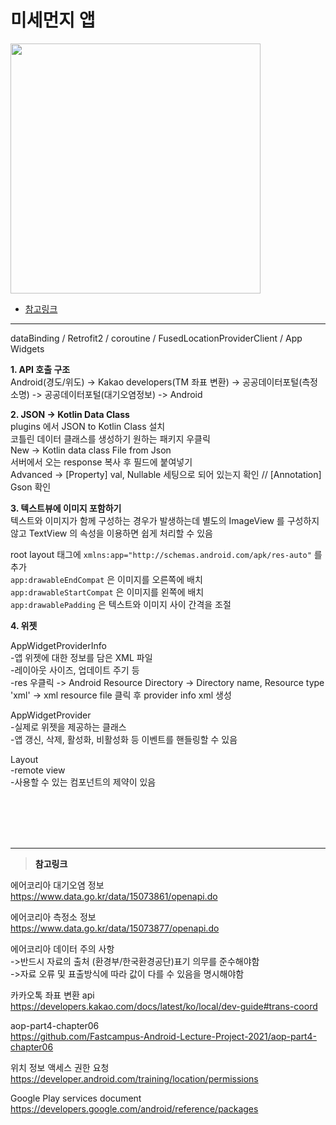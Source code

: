 # 미세먼지 앱

<img src="이미지 주소" height="400"/>

* <a href = "#ref">참고링크</a>
---

dataBinding / Retrofit2 / coroutine / FusedLocationProviderClient / App Widgets

**1. API 호출 구조**</br>
Android(경도/위도) -> Kakao developers(TM 좌표 변환) -> 공공데이터포털(측정소명) -> 공공데이터포털(대기오염정보) -> Android</br>


**2. JSON -> Kotlin Data Class**</br>
plugins 에서 JSON to Kotlin Class 설치</br>
코틀린 데이터 클래스를 생성하기 원하는 패키지 우클릭</br>
New -> Kotlin data class File from Json</br>
서버에서 오는 response 복사 후 필드에 붙여넣기</br>
Advanced -> [Property] val, Nullable 세팅으로 되어 있는지 확인 // [Annotation] Gson 확인</br>


**3. 텍스트뷰에 이미지 포함하기**</br>
텍스트와 이미지가 함께 구성하는 경우가 발생하는데 별도의 ImageView 를 구성하지 않고 TextView 의 속성을 이용하면 쉽게 처리할 수 있음</br>

root layout 태그에 `xmlns:app="http://schemas.android.com/apk/res-auto"` 를 추가</br>
`app:drawableEndCompat` 은 이미지를 오른쪽에 배치</br>
`app:drawableStartCompat` 은 이미지를 왼쪽에 배치</br>
`app:drawablePadding` 은 텍스트와 이미지 사이 간격을 조절</br>


**4. 위젯**</br>

AppWidgetProviderInfo</br>
-앱 위젯에 대한 정보를 담은 XML 파일</br>
-레이아웃 사이즈, 업데이트 주기 등</br>
-res 우클릭 -> Android Resource Directory -> Directory name, Resource type 'xml' -> xml resource file 클릭 후 provider info xml 생성</br>

AppWidgetProvider</br>
-실제로 위젯을 제공하는 클래스</br>
-앱 갱신, 삭제, 활성화, 비활성화 등 이벤트를 핸들링할 수 있음</br>

Layout</br>
-remote view</br>
-사용할 수 있는 컴포넌트의 제약이 있음</br>


<br></br>
<br></br>

---

><a id = "ref">**참고링크**</a></br>

에어코리아 대기오염 정보</br>
https://www.data.go.kr/data/15073861/openapi.do</br>

에어코리아 측정소 정보</br>
https://www.data.go.kr/data/15073877/openapi.do</br>

에어코리아 데이터 주의 사항</br>
->반드시 자료의 출처 (환경부/한국환경공단)표기 의무를 준수해야함</br>
->자료 오류 및 표출방식에 따라 값이 다를 수 있음을 명시해야함</br>

카카오톡 좌표 변환 api</br>
https://developers.kakao.com/docs/latest/ko/local/dev-guide#trans-coord</br>

aop-part4-chapter06</br>
https://github.com/Fastcampus-Android-Lecture-Project-2021/aop-part4-chapter06</br>

위치 정보 액세스 권한 요청</br>
https://developer.android.com/training/location/permissions</br>

Google Play services document</br>
https://developers.google.com/android/reference/packages</br>

